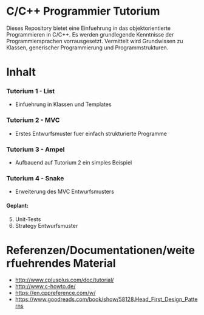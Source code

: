 # C/C++ Programmier Tutorium

Dieses Repository bietet eine Einfuehrung in das objektorientierte Programmieren in C/C++.
Es werden grundlegende Kenntnisse der Programmiersprachen vorrausgesetzt.
Vermittelt wird Grundwissen zu Klassen, generischer Programmierung und Programmstrukturen.

# Inhalt

### Tutorium 1 - List
- Einfuehrung in Klassen und Templates
### Tutorium 2 - MVC
- Erstes Entwurfsmuster fuer einfach strukturierte Programme
### Tutorium 3 - Ampel
- Aufbauend auf Tutorium 2 ein simples Beispiel
### Tutorium 4 - Snake
- Erweiterung des MVC Entwurfsmusters

#### Geplant: 
5. Unit-Tests
6. Strategy Entwurfsmuster

# Referenzen/Documentationen/weiterfuehrendes Material

- http://www.cplusplus.com/doc/tutorial/
- http://www.c-howto.de/
- https://en.cppreference.com/w/
- https://www.goodreads.com/book/show/58128.Head_First_Design_Patterns